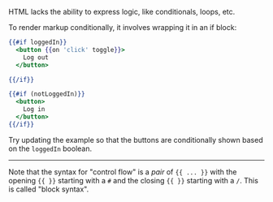 HTML lacks the ability to express logic, like conditionals, loops, etc.

To render markup conditionally, it involves wrapping it in an if block:

```hbs
{{#if loggedIn}}
  <button {{on 'click' toggle}}>
    Log out
  </button>

{{/if}}

{{#if (notLoggedIn)}}
  <button>
    Log in
  </button>
{{/if}}
```

Try updating the example so that the buttons are conditionally shown based on the `loggedIn` boolean.

------------

Note that the syntax for "control flow" is a _pair_ of `{{ ... }}` with the opening `{{ }}` starting with a `#` and the closing `{{ }}` starting with a `/`. This is called "block syntax".

